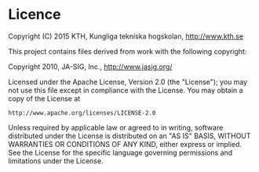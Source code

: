 Licence
=======

Copyright (C) 2015 KTH, Kungliga tekniska hogskolan, http://www.kth.se

This project contains files derived from work with the following copyright:

Copyright 2010, JA-SIG, Inc., http://www.jasig.org/

Licensed under the Apache License, Version 2.0 (the "License");
you may not use this file except in compliance with the License.
You may obtain a copy of the License at

    http://www.apache.org/licenses/LICENSE-2.0

Unless required by applicable law or agreed to in writing, software
distributed under the License is distributed on an "AS IS" BASIS,
WITHOUT WARRANTIES OR CONDITIONS OF ANY KIND, either express or implied.
See the License for the specific language governing permissions and
limitations under the License.
